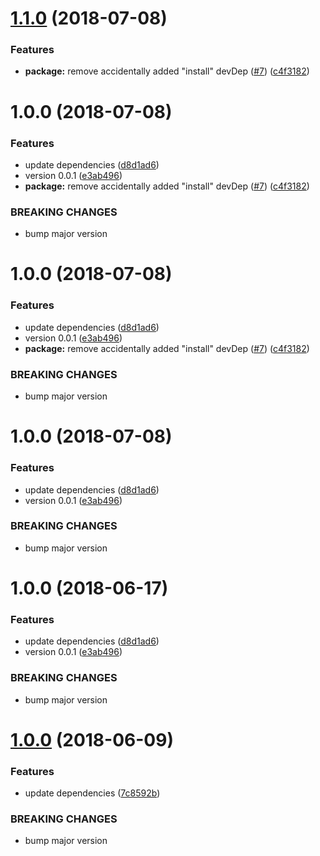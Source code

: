 # [1.1.0](https://github.com/brandondoran/graphql-directive-deprecated/compare/v1.0.0...v1.1.0) (2018-07-08)


### Features

* **package:** remove accidentally added "install" devDep ([#7](https://github.com/brandondoran/graphql-directive-deprecated/issues/7)) ([c4f3182](https://github.com/brandondoran/graphql-directive-deprecated/commit/c4f3182))

# 1.0.0 (2018-07-08)


### Features

* update dependencies ([d8d1ad6](https://github.com/brandondoran/graphql-directive-deprecated/commit/d8d1ad6))
* version 0.0.1 ([e3ab496](https://github.com/brandondoran/graphql-directive-deprecated/commit/e3ab496))
* **package:** remove accidentally added "install" devDep ([#7](https://github.com/brandondoran/graphql-directive-deprecated/issues/7)) ([c4f3182](https://github.com/brandondoran/graphql-directive-deprecated/commit/c4f3182))


### BREAKING CHANGES

* bump major version

# 1.0.0 (2018-07-08)


### Features

* update dependencies ([d8d1ad6](https://github.com/brandondoran/graphql-directive-deprecated/commit/d8d1ad6))
* version 0.0.1 ([e3ab496](https://github.com/brandondoran/graphql-directive-deprecated/commit/e3ab496))
* **package:** remove accidentally added "install" devDep ([#7](https://github.com/brandondoran/graphql-directive-deprecated/issues/7)) ([c4f3182](https://github.com/brandondoran/graphql-directive-deprecated/commit/c4f3182))


### BREAKING CHANGES

* bump major version

# 1.0.0 (2018-07-08)


### Features

* update dependencies ([d8d1ad6](https://github.com/brandondoran/graphql-directive-deprecated/commit/d8d1ad6))
* version 0.0.1 ([e3ab496](https://github.com/brandondoran/graphql-directive-deprecated/commit/e3ab496))


### BREAKING CHANGES

* bump major version

# 1.0.0 (2018-06-17)


### Features

* update dependencies ([d8d1ad6](https://github.com/brandondoran/graphql-directive-deprecated/commit/d8d1ad6))
* version 0.0.1 ([e3ab496](https://github.com/brandondoran/graphql-directive-deprecated/commit/e3ab496))


### BREAKING CHANGES

* bump major version

# [1.0.0](https://github.com/brandondoran/graphql-directive-deprecated/compare/v0.1.0...v1.0.0) (2018-06-09)


### Features

* update dependencies ([7c8592b](https://github.com/brandondoran/graphql-directive-deprecated/commit/7c8592b))


### BREAKING CHANGES

* bump major version
